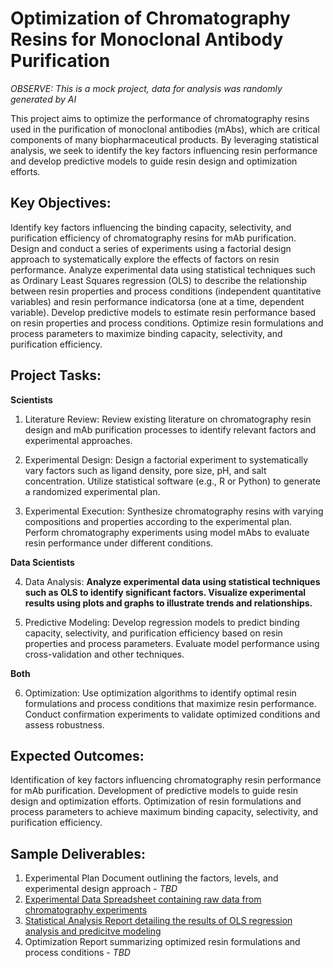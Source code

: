 # Optimization of Chromatography Resins for Monoclonal Antibody Purification

_OBSERVE: This is a mock project, data for analysis was randomly generated by AI_


This project aims to optimize the performance of chromatography resins used in the purification of monoclonal antibodies (mAbs), which are critical components of many biopharmaceutical products. By leveraging  statistical analysis, we seek to identify the key factors influencing resin performance and develop predictive models to guide resin design and optimization efforts.

## Key Objectives:

Identify key factors influencing the binding capacity, selectivity, and purification efficiency of chromatography resins for mAb purification.
Design and conduct a series of experiments using a factorial design approach to systematically explore the effects of factors on resin performance.
Analyze experimental data using statistical techniques such as Ordinary Least Squares regression (OLS) to describe the relationship between resin properties and process conditions (independent quantitative variables) and resin performance indicatorsa (one at a time, dependent variable).
Develop predictive models to estimate resin performance based on resin properties and process conditions.
Optimize resin formulations and process parameters to maximize binding capacity, selectivity, and purification efficiency.

## Project Tasks:

**Scientists**

1. Literature Review:
Review existing literature on chromatography resin design and mAb purification processes to identify relevant factors and experimental approaches.

2. Experimental Design:
Design a factorial experiment to systematically vary factors such as ligand density, pore size, pH, and salt concentration.
Utilize statistical software (e.g., R or Python) to generate a randomized experimental plan.

3. Experimental Execution:
Synthesize chromatography resins with varying compositions and properties according to the experimental plan.
Perform chromatography experiments using model mAbs to evaluate resin performance under different conditions.

**Data Scientists**

4. Data Analysis:
__Analyze experimental data using statistical techniques such as OLS to identify significant factors.
Visualize experimental results using plots and graphs to illustrate trends and relationships.__

5. Predictive Modeling:
Develop regression models to predict binding capacity, selectivity, and purification efficiency based on resin properties and process parameters.
Evaluate model performance using cross-validation and other techniques.

**Both**

6. Optimization:
Use optimization algorithms to identify optimal resin formulations and process conditions that maximize resin performance.
Conduct confirmation experiments to validate optimized conditions and assess robustness.

## Expected Outcomes:

Identification of key factors influencing chromatography resin performance for mAb purification.
Development of predictive models to guide resin design and optimization efforts.
Optimization of resin formulations and process parameters to achieve maximum binding capacity, selectivity, and purification efficiency.

## Sample Deliverables:

1. Experimental Plan Document outlining the factors, levels, and experimental design approach - *TBD*
2. [Experimental Data Spreadsheet containing raw data from chromatography experiments](https://github.com/kilinandrea/mock_mabs/blob/main/experimental_data.csv)
3. [Statistical Analysis Report detailing the results of OLS regression analysis and predicitve modeling](https://github.com/kilinandrea/mock_mabs/blob/main/MOCK_MABS.ipynb)
4. Optimization Report summarizing optimized resin formulations and process conditions - *TBD*
